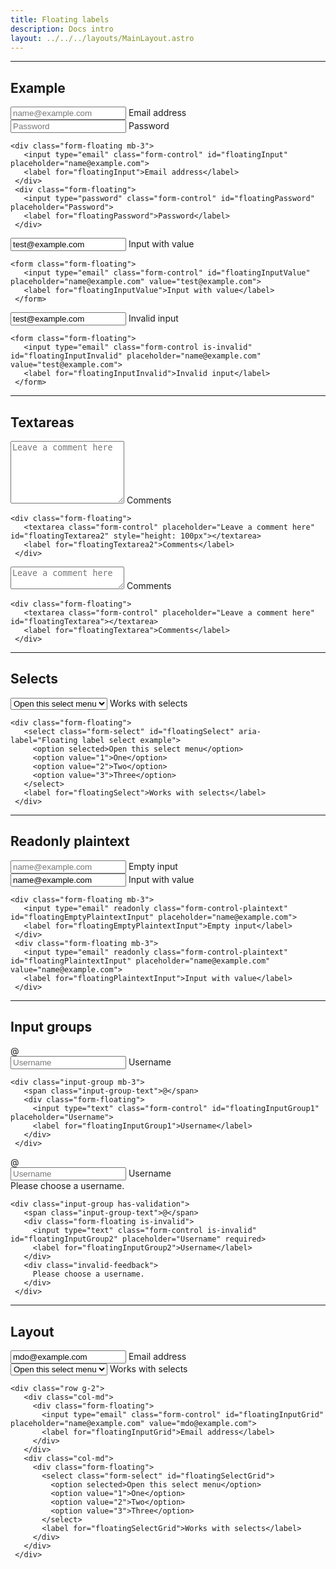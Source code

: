 ```yaml
---
title: Floating labels
description: Docs intro
layout: ../../../layouts/MainLayout.astro
---
```


<hr>

## Example

<div class="card">
 <div class="card-body">
  <div class="form-floating mb-3">
   <input type="email" class="form-control" id="floatingInput" placeholder="name@example.com">
   <label for="floatingInput">Email address</label>
  </div>
  <div class="form-floating">
   <input type="password" class="form-control" id="floatingPassword" placeholder="Password">
   <label for="floatingPassword">Password</label>
  </div>
 </div>
 <div class="card-footer">
  <pre><code class="language-html">&lt;div class=&quot;form-floating mb-3&quot;&gt;
   &lt;input type=&quot;email&quot; class=&quot;form-control&quot; id=&quot;floatingInput&quot; placeholder=&quot;name@example.com&quot;&gt;
   &lt;label for=&quot;floatingInput&quot;&gt;Email address&lt;/label&gt;
 &lt;/div&gt;
 &lt;div class=&quot;form-floating&quot;&gt;
   &lt;input type=&quot;password&quot; class=&quot;form-control&quot; id=&quot;floatingPassword&quot; placeholder=&quot;Password&quot;&gt;
   &lt;label for=&quot;floatingPassword&quot;&gt;Password&lt;/label&gt;
 &lt;/div&gt;</code></pre>
 </div>
</div>
<div class="card">
 <div class="card-body">
  <form class="form-floating">
   <input type="email" class="form-control" id="floatingInputValue" placeholder="name@example.com"
    value="test@example.com">
   <label for="floatingInputValue">Input with value</label>
  </form>
 </div>
 <div class="card-footer">
  <pre><code class="language-html">&lt;form class=&quot;form-floating&quot;&gt;
   &lt;input type=&quot;email&quot; class=&quot;form-control&quot; id=&quot;floatingInputValue&quot; placeholder=&quot;name@example.com&quot; value=&quot;test@example.com&quot;&gt;
   &lt;label for=&quot;floatingInputValue&quot;&gt;Input with value&lt;/label&gt;
 &lt;/form&gt;</code></pre>
 </div>
</div>
<div class="card">
 <div class="card-body">
  <form class="form-floating">
   <input type="email" class="form-control is-invalid" id="floatingInputInvalid" placeholder="name@example.com"
    value="test@example.com">
   <label for="floatingInputInvalid">Invalid input</label>
  </form>
 </div>
 <div class="card-footer">
  <pre><code class="language-html">&lt;form class=&quot;form-floating&quot;&gt;
   &lt;input type=&quot;email&quot; class=&quot;form-control is-invalid&quot; id=&quot;floatingInputInvalid&quot; placeholder=&quot;name@example.com&quot; value=&quot;test@example.com&quot;&gt;
   &lt;label for=&quot;floatingInputInvalid&quot;&gt;Invalid input&lt;/label&gt;
 &lt;/form&gt;</code></pre>
 </div>
</div>
<hr>

## Textareas
<div class="card">
 <div class="card-body">
  <div class="form-floating">
   <textarea class="form-control" placeholder="Leave a comment here" id="floatingTextarea2"
    style="height: 100px"></textarea>
   <label for="floatingTextarea2">Comments</label>
  </div>
 </div>
 <div class="card-footer">
  <pre><code class="language-html">&lt;div class=&quot;form-floating&quot;&gt;
   &lt;textarea class=&quot;form-control&quot; placeholder=&quot;Leave a comment here&quot; id=&quot;floatingTextarea2&quot; style=&quot;height: 100px&quot;&gt;&lt;/textarea&gt;
   &lt;label for=&quot;floatingTextarea2&quot;&gt;Comments&lt;/label&gt;
 &lt;/div&gt;</code></pre>
 </div>
</div>
<div class="card">
 <div class="card-body">
  <div class="form-floating">
   <textarea class="form-control" placeholder="Leave a comment here" id="floatingTextarea"></textarea>
   <label for="floatingTextarea">Comments</label>
  </div>
 </div>
 <div class="card-footer">
  <pre><code class="language-html">&lt;div class=&quot;form-floating&quot;&gt;
   &lt;textarea class=&quot;form-control&quot; placeholder=&quot;Leave a comment here&quot; id=&quot;floatingTextarea&quot;&gt;&lt;/textarea&gt;
   &lt;label for=&quot;floatingTextarea&quot;&gt;Comments&lt;/label&gt;
 &lt;/div&gt;</code></pre>
 </div>
</div>
<hr>

## Selects
<div class="card">
 <div class="card-body">
  <div class="form-floating">
   <select class="form-select" id="floatingSelect" aria-label="Floating label select example">
    <option selected>Open this select menu</option>
    <option value="1">One</option>
    <option value="2">Two</option>
    <option value="3">Three</option>
   </select>
   <label for="floatingSelect">Works with selects</label>
  </div>
 </div>
 <div class="card-footer">
  <pre><code class="language-html">&lt;div class=&quot;form-floating&quot;&gt;
   &lt;select class=&quot;form-select&quot; id=&quot;floatingSelect&quot; aria-label=&quot;Floating label select example&quot;&gt;
     &lt;option selected&gt;Open this select menu&lt;/option&gt;
     &lt;option value=&quot;1&quot;&gt;One&lt;/option&gt;
     &lt;option value=&quot;2&quot;&gt;Two&lt;/option&gt;
     &lt;option value=&quot;3&quot;&gt;Three&lt;/option&gt;
   &lt;/select&gt;
   &lt;label for=&quot;floatingSelect&quot;&gt;Works with selects&lt;/label&gt;
 &lt;/div&gt;</code></pre>
 </div>
</div>
<hr>

## Readonly plaintext
<div class="card">
 <div class="card-body">
  <div class="form-floating mb-3">
   <input type="email" readonly class="form-control-plaintext" id="floatingEmptyPlaintextInput"
    placeholder="name@example.com">
   <label for="floatingEmptyPlaintextInput">Empty input</label>
  </div>
  <div class="form-floating mb-3">
   <input type="email" readonly class="form-control-plaintext" id="floatingPlaintextInput"
    placeholder="name@example.com" value="name@example.com">
   <label for="floatingPlaintextInput">Input with value</label>
  </div>
 </div>
 <div class="card-footer">
  <pre><code class="language-html">&lt;div class=&quot;form-floating mb-3&quot;&gt;
   &lt;input type=&quot;email&quot; readonly class=&quot;form-control-plaintext&quot; id=&quot;floatingEmptyPlaintextInput&quot; placeholder=&quot;name@example.com&quot;&gt;
   &lt;label for=&quot;floatingEmptyPlaintextInput&quot;&gt;Empty input&lt;/label&gt;
 &lt;/div&gt;
 &lt;div class=&quot;form-floating mb-3&quot;&gt;
   &lt;input type=&quot;email&quot; readonly class=&quot;form-control-plaintext&quot; id=&quot;floatingPlaintextInput&quot; placeholder=&quot;name@example.com&quot; value=&quot;name@example.com&quot;&gt;
   &lt;label for=&quot;floatingPlaintextInput&quot;&gt;Input with value&lt;/label&gt;
 &lt;/div&gt;</code></pre>
 </div>
</div>
<hr>

## Input groups
<div class="card">
 <div class="card-body">
  <div class="input-group mb-3">
   <span class="input-group-text">@</span>
   <div class="form-floating">
    <input type="text" class="form-control" id="floatingInputGroup1" placeholder="Username">
    <label for="floatingInputGroup1">Username</label>
   </div>
  </div>
 </div>
 <div class="card-footer">
  <pre><code class="language-html">&lt;div class=&quot;input-group mb-3&quot;&gt;
   &lt;span class=&quot;input-group-text&quot;&gt;@&lt;/span&gt;
   &lt;div class=&quot;form-floating&quot;&gt;
     &lt;input type=&quot;text&quot; class=&quot;form-control&quot; id=&quot;floatingInputGroup1&quot; placeholder=&quot;Username&quot;&gt;
     &lt;label for=&quot;floatingInputGroup1&quot;&gt;Username&lt;/label&gt;
   &lt;/div&gt;
 &lt;/div&gt;</code></pre>
 </div>
</div>
<div class="card">
 <div class="card-body">
  <div class="input-group has-validation">
   <span class="input-group-text">@</span>
   <div class="form-floating is-invalid">
    <input type="text" class="form-control is-invalid" id="floatingInputGroup2" placeholder="Username" required>
    <label for="floatingInputGroup2">Username</label>
   </div>
   <div class="invalid-feedback">
    Please choose a username.
   </div>
  </div>
 </div>
 <div class="card-footer">
  <pre><code class="language-html">&lt;div class=&quot;input-group has-validation&quot;&gt;
   &lt;span class=&quot;input-group-text&quot;&gt;@&lt;/span&gt;
   &lt;div class=&quot;form-floating is-invalid&quot;&gt;
     &lt;input type=&quot;text&quot; class=&quot;form-control is-invalid&quot; id=&quot;floatingInputGroup2&quot; placeholder=&quot;Username&quot; required&gt;
     &lt;label for=&quot;floatingInputGroup2&quot;&gt;Username&lt;/label&gt;
   &lt;/div&gt;
   &lt;div class=&quot;invalid-feedback&quot;&gt;
     Please choose a username.
   &lt;/div&gt;
 &lt;/div&gt;</code></pre>
 </div>
</div>
<hr>

## Layout
<div class="card">
 <div class="card-body">
  <div class="row g-2">
   <div class="col-md">
    <div class="form-floating">
     <input type="email" class="form-control" id="floatingInputGrid" placeholder="name@example.com"
      value="mdo@example.com">
     <label for="floatingInputGrid">Email address</label>
    </div>
   </div>
   <div class="col-md">
    <div class="form-floating">
     <select class="form-select" id="floatingSelectGrid">
      <option selected>Open this select menu</option>
      <option value="1">One</option>
      <option value="2">Two</option>
      <option value="3">Three</option>
     </select>
     <label for="floatingSelectGrid">Works with selects</label>
    </div>
   </div>
  </div>
 </div>
 <div class="card-footer">
  <pre><code class="language-html">&lt;div class=&quot;row g-2&quot;&gt;
   &lt;div class=&quot;col-md&quot;&gt;
     &lt;div class=&quot;form-floating&quot;&gt;
       &lt;input type=&quot;email&quot; class=&quot;form-control&quot; id=&quot;floatingInputGrid&quot; placeholder=&quot;name@example.com&quot; value=&quot;mdo@example.com&quot;&gt;
       &lt;label for=&quot;floatingInputGrid&quot;&gt;Email address&lt;/label&gt;
     &lt;/div&gt;
   &lt;/div&gt;
   &lt;div class=&quot;col-md&quot;&gt;
     &lt;div class=&quot;form-floating&quot;&gt;
       &lt;select class=&quot;form-select&quot; id=&quot;floatingSelectGrid&quot;&gt;
         &lt;option selected&gt;Open this select menu&lt;/option&gt;
         &lt;option value=&quot;1&quot;&gt;One&lt;/option&gt;
         &lt;option value=&quot;2&quot;&gt;Two&lt;/option&gt;
         &lt;option value=&quot;3&quot;&gt;Three&lt;/option&gt;
       &lt;/select&gt;
       &lt;label for=&quot;floatingSelectGrid&quot;&gt;Works with selects&lt;/label&gt;
     &lt;/div&gt;
   &lt;/div&gt;
 &lt;/div&gt;</code></pre>
 </div>
</div>